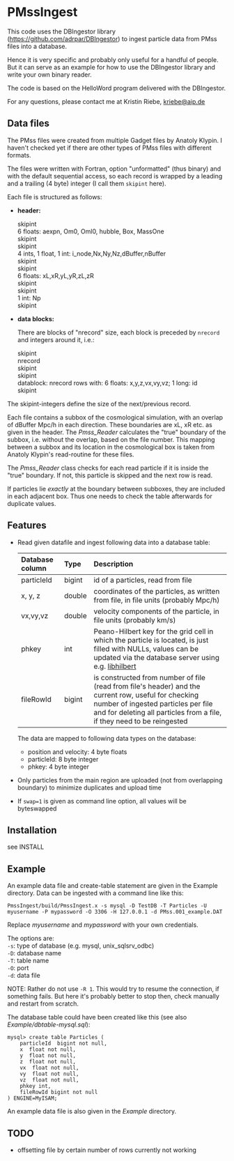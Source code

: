 PMssIngest
===========

This code uses the DBIngestor library (https://github.com/adrpar/DBIngestor)
to ingest particle data from PMss files into a database.

Hence it is very specific and probably only useful for a handful of people. 
But it can serve as an example for how to use the DBIngestor library and write 
your own binary reader.

The code is based on the HelloWord program delivered with the DBIngestor.

For any questions, please contact me at
Kristin Riebe, kriebe@aip.de


Data files
----------
The PMss files were created from multiple Gadget files 
by Anatoly Klypin. I haven't checked yet if there are other 
types of PMss files with different formats.

The files were written with Fortran, option "unformatted" (thus binary) 
and with the default sequential access, so each record is wrapped by a 
leading and a trailing (4 byte) integer (I call them `skipint` here).

Each file is structured as follows:

* **header:**  

    skipint  
    6 floats: aexpn, Om0, Oml0, hubble, Box, MassOne  
    skipint  
    skipint  
    4 ints, 1 float, 1 int: i_node,Nx,Ny,Nz,dBuffer,nBuffer  
    skipint  
    skipint  
    6 floats: xL,xR,yL,yR,zL,zR  
    skipint  
    skipint  
    1 int: Np  
    skipint  

* **data blocks:**  

    There are blocks of "nrecord" size, each block is preceded by 
    `nrecord` and integers around it, i.e.:  

    skipint  
    nrecord  
    skipint  
    skipint  
    datablock: nrecord rows with: 6 floats: x,y,z,vx,vy,vz; 1 long: id  
    skipint  

The skipint-integers define the size of the next/previous record.

Each file contains a subbox of the cosmological simulation, with an overlap 
of dBuffer Mpc/h in each direction. These boundaries are xL, xR etc. as 
given in the header. 
The *Pmss_Reader* calculates the "true" boundary of the subbox, i.e. without 
the overlap, based on the file number. This mapping between a subbox and
its location in the cosmological box is taken from Anatoly Klypin's read-routine for these files. 

The *Pmss_Reader* class checks for each read particle if it is inside the
"true" boundary. If not, this particle is skipped and the next row is read.

If particles lie *exactly* at the boundary between subboxes, they are included 
in each adjacent box. Thus one needs to check the table afterwards for 
duplicate values.


Features
--------
* Read given datafile and ingest following data into a database table:

    Database column | Type   | Description
    :---------------|:-------|:------------
    particleId      | bigint | id of a particles, read from file  
    x, y, z         | double | coordinates of the particles, as written from file, in file units (probably Mpc/h)  
    vx,vy,vz        | double | velocity components of the particle, in file units (probably km/s)  
    phkey           | int    | Peano-Hilbert key for the grid cell in which the particle is located, is just filled with NULLs, values can be updated via the database server using e.g. [libhilbert](https://github.com/aipescience/libhilbert)  
    fileRowId       | bigint | is constructed from number of file (read from file's header) and the current row, useful for checking number of ingested particles per file and for deleting all particles from a file, if they need to be reingested  

    The data are mapped to following data types on the database:  
    - position and velocity: 4 byte floats
    - particleId: 8 byte integer
    - phkey: 4 byte integer

* Only particles from the main region are uploaded (not from overlapping 
  boundary) to minimize duplicates and upload time

* If `swap=1` is given as command line option, all values will be byteswapped


Installation
------------
see INSTALL


Example
-------
An example data file and create-table statement are given in the 
Example directory.
Data can be ingested with a command line like this:

```
PmssIngest/build/PmssIngest.x -s mysql -D TestDB -T Particles -U myusername -P mypassword -O 3306 -H 127.0.0.1 -d PMss.001_example.DAT
```

Replace *myusername* and *mypassword* with your own credentials.  

The options are:  
`-s`: type of database (e.g. mysql, unix_sqlsrv_odbc)  
`-D`: database name  
`-T`: table name  
`-O`: port  
`-d`: data file   

NOTE: Rather do not use `-R 1`. This would try to resume the connection, 
if something fails. But here it's probably better to stop then, check 
manually and restart from scratch. 

The database table could have been created like this 
(see also *Example/dbtable-mysql.sql*):

```mysql
mysql> create table Particles (
    particleId  bigint not null,
    x  float not null,
    y  float not null,
    z  float not null,
    vx  float not null,
    vy  float not null,
    vz  float not null,
    phkey int,
    fileRowId bigint not null
) ENGINE=MyISAM;
```

An example data file is also given in the *Example* directory.



TODO
-----
- offsetting file by certain number of rows currently not working


